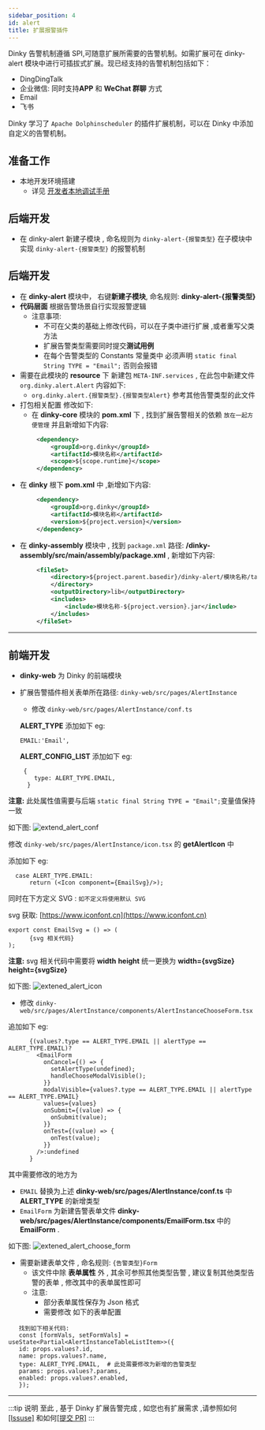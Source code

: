 ```yaml
---
sidebar_position: 4
id: alert
title: 扩展报警插件
---
```





Dinky 告警机制遵循 SPI,可随意扩展所需要的告警机制。如需扩展可在 dinky-alert 模块中进行可插拔式扩展。现已经支持的告警机制包括如下：

- DingDingTalk
- 企业微信: 同时支持**APP** 和 **WeChat 群聊** 方式
- Email
- 飞书

Dinky 学习了 ``Apache Dolphinscheduler`` 的插件扩展机制，可以在 Dinky 中添加自定义的告警机制。

## 准备工作
- 本地开发环境搭建
    - 详见 [开发者本地调试手册](../../developer_guide/local_debug)

## 后端开发
- 在 dinky-alert 新建子模块 , 命名规则为 `dinky-alert-{报警类型}` 在子模块中实现 `dinky-alert-{报警类型}` 的报警机制

## 后端开发
- 在 **dinky-alert** 模块中， 右键**新建子模块**, 命名规则: **dinky-alert-{报警类型}**
- **代码层面** 根据告警场景自行实现报警逻辑 
    - 注意事项:
        - 不可在父类的基础上修改代码，可以在子类中进行扩展 ,或者重写父类方法
        - 扩展告警类型需要同时提交**测试用例**
        - 在每个告警类型的 Constants 常量类中 必须声明 ``static final String TYPE = "Email";`` 否则会报错
- 需要在此模块的 **resource** 下 新建包 ``META-INF.services`` , 在此包中新建文件 ``org.dinky.alert.Alert`` 内容如下:
    - ``org.dinky.alert.{报警类型}.{报警类型Alert}`` 参考其他告警类型的此文件
- 打包相关配置 修改如下:
    - 在 **dinky-core** 模块的 **pom.xml** 下 , 找到扩展告警相关的依赖 `放在一起方便管理` 并且新增如下内容:
```xml
        <dependency>
            <groupId>org.dinky</groupId>
            <artifactId>模块名称</artifactId>
            <scope>${scope.runtime}</scope>
        </dependency>
``` 
- 在 **dinky** 根下 **pom.xml** 中 ,新增如下内容:
```xml
        <dependency>
            <groupId>org.dinky</groupId>
            <artifactId>模块名称</artifactId>
            <version>${project.version}</version>
        </dependency>
```

- 在 **dinky-assembly** 模块中 , 找到 ``package.xml`` 路径: **/dinky-assembly/src/main/assembly/package.xml** , 新增如下内容:
```xml
        <fileSet>
            <directory>${project.parent.basedir}/dinky-alert/模块名称/target
            </directory>
            <outputDirectory>lib</outputDirectory>
            <includes>
                <include>模块名称-${project.version}.jar</include>
            </includes>
        </fileSet>
  ```


----

## 前端开发
- **dinky-web** 为 Dinky 的前端模块
- 扩展告警插件相关表单所在路径: `dinky-web/src/pages/AlertInstance`
  - 修改 `dinky-web/src/pages/AlertInstance/conf.ts` 

  **ALERT_TYPE** 添加如下 eg:
  ```
  EMAIL:'Email', 
  ```
  **ALERT_CONFIG_LIST** 添加如下 eg: 
  ```
   {
      type: ALERT_TYPE.EMAIL,
    } 
  ```
 **注意:** 此处属性值需要与后端 `static final String TYPE = "Email";`变量值保持一致

如下图:
![extend_alert_conf](http://www.aiwenmo.com/dinky/docs/zh-CN/extend/function_expansion/alert/extend_alert_conf.png)


  修改 `dinky-web/src/pages/AlertInstance/icon.tsx` 的 **getAlertIcon** 中 
  
  添加如下 eg:
```
  case ALERT_TYPE.EMAIL:
      return (<Icon component={EmailSvg}/>);
```
同时在下方定义 SVG :  `如不定义将使用默认 SVG`

svg 获取: [https://www.iconfont.cn](https://www.iconfont.cn)
```
export const EmailSvg = () => (
      {svg 相关代码}
);
```
**注意:** svg 相关代码中需要将 **width**  **height** 统一更换为 **width={svgSize} height={svgSize}**

如下图:
![extened_alert_icon](http://www.aiwenmo.com/dinky/docs/zh-CN/extend/function_expansion/alert/extened_alert_icon.png)



  - 修改 `dinky-web/src/pages/AlertInstance/components/AlertInstanceChooseForm.tsx` 
 
  追加如下  eg: 
```
      {(values?.type == ALERT_TYPE.EMAIL || alertType == ALERT_TYPE.EMAIL)?
        <EmailForm
          onCancel={() => {
            setAlertType(undefined);
            handleChooseModalVisible();
          }}
          modalVisible={values?.type == ALERT_TYPE.EMAIL || alertType == ALERT_TYPE.EMAIL}
          values={values}
          onSubmit={(value) => {
            onSubmit(value);
          }}
          onTest={(value) => {
            onTest(value);
          }}
        />:undefined
      }
```
其中需要修改的地方为
-  `EMAIL` 替换为上述 **dinky-web/src/pages/AlertInstance/conf.ts** 中 **ALERT_TYPE** 的新增类型
-  `EmailForm` 为新建告警表单文件 **dinky-web/src/pages/AlertInstance/components/EmailForm.tsx** 中的 **EmailForm** .

如下图:
![extened_alert_choose_form](http://www.aiwenmo.com/dinky/docs/zh-CN/extend/function_expansion/alert/extened_alert_choose_form.png)

 - 需要新建表单文件 , 命名规则: ``{告警类型}Form``
   - 该文件中除 **表单属性** 外 , 其余可参照其他类型告警 , 建议复制其他类型告警的表单 , 修改其中的表单属性即可 
   - 注意: 
     - 部分表单属性保存为 Json 格式
     - 需要修改 如下的表单配置
 

 ```shell
    找到如下相关代码: 
    const [formVals, setFormVals] = useState<Partial<AlertInstanceTableListItem>>({
    id: props.values?.id,
    name: props.values?.name,
    type: ALERT_TYPE.EMAIL,  # 此处需要修改为新增的告警类型
    params: props.values?.params,
    enabled: props.values?.enabled,
    });

```


---- 
:::tip 说明
至此 , 基于 Dinky 扩展告警完成 , 如您也有扩展需求 ,请参照如何 [[Issuse]](../../developer_guide/contribution/issue)  和如何[[提交 PR]](../../developer_guide/contribution/pull_request)
:::